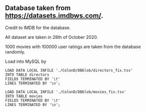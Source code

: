 ## Database taken from https://datasets.imdbws.com/.

Credit to IMDB for the database.

All dataset are taken in 28th of October 2020.

1000 movies with 100000 user ratings are taken from the database randomly.

Load into MySQL by

```
LOAD DATA LOCAL INFILE './ColonD/DBblob/directors_fix.tsv'
INTO TABLE directors
FIELDS TERMINATED BY '\t'
LINES TERMINATED BY '\n';

LOAD DATA LOCAL INFILE './ColonD/DBblob/movies_fix.tsv'
INTO TABLE movies
FIELDS TERMINATED BY '\t'
LINES TERMINATED BY '\n';
```